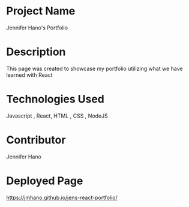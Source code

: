 # Project Name
Jennifer Hano's Portfolio

# Description
This page was created to showcase my portfolio utilizing what we have learned with React

# Technologies Used
Javascript , React, HTML , CSS , NodeJS

# Contributor 
Jennifer Hano 

# Deployed Page
https://jmhano.github.io/jens-react-portfolio/